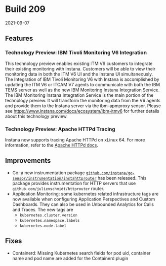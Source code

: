 # Build 209

2021-09-07

## Features

### Technology Preview:  IBM Tivoli Monitoring V6 Integration

This technology preview enables existing ITM V6 customers to integrate their existing monitoring with Instana.  Customers will be able to view their monitoring data in both the ITM V6 UI and the Instana UI simultaneously.
The Integration of IBM Tivoli Monitoring V6 with Instana is accomplished by updating the ITM V6 or ITCAM V7 agents to communicate with both the IBM TEMS server as well as the new IBM Monitoring Instana Integration Service.  The IBM Monitoring Instana Integration Service is the main portion of the technology preview.  It will transform the monitoring data from the V6 agents and provide them to the Instana server via the ibm-apmproxy sensor.
Please see https://www.instana.com/docs/ecosystem/ibm-itmv6 for further details about this technology preview.

### Technology Preview: Apache HTTPd Tracing
Instana now supports tracing Apache HTTPd on xLinux 64.  For more information, refer to the [Apache HTTPd docs](https://www.instana.com/docs/ecosystem/apache-httpd#tracing).

## Improvements

* Go: a new instrumentation package [`github.com/instana/go-sensor/instrumentation/instahttprouter`](https://pkg.go.dev/github.com/instana/go-sensor/instrumentation/instahttprouter) has been released. This package provides instrumentation for HTTP servers that use `github.com/julienschmidt/httprouter` router.
* Application Monitoring: some kubernetes related infrastructure tags are now available when configuring Application Perspectives and Custom Dashboards. They can also be used in Unbounded Analytics for Calls and Traces. The new tags are
    - `kubernetes.cluster.version`
    - `kubernetes.namespace.labels`
    - `kubernetes.node.label`

## Fixes

* Containerd: Missing Kubernetes search fields for pod uid, container name and pod name are added for the Containerd plugin